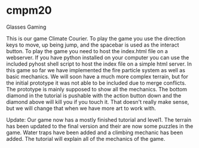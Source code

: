 # cmpm20
Glasses Gaming

  This is our game Climate Courier.  To play the game you use the direction keys to move, up being jump, and the spacebar is used as the interact button. To play the game you need to host the index.html file on a webserver.  If you have python installed on your computer you can use the included pyhost shell script to host the index file on a simple html server.
  In this game so far we have implemented the fire particle system as well as basic mechanics.  We will soon have a much more complex terrain, but for the initial prototype it was not able to be included due to merge conflicts. 
The prototype is mainly supposed to show all the mechanics.  The bottom diamond in the tutorial is pushable with the action button down and the diamond above will kill you if you touch it.  That doesn't really make sense, but we will change that when we have more art to work with.

Update:
  Our game now has a mostly finished tutorial and level1. The terrain has been updated to the final version and their are now some puzzles in the game.  Water traps have been added and a climbing mechanic has been added.  The tutorial will explain all of the mechanics of the game.
